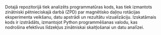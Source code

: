 Dotajā repozitorijā tiek analizēts programmatūras kods, kas tiek izmantots zinātniski pētnieciskajā darbā (ZPD) par magnētisko daļiņu rotācijas eksperimenta veikšanu, datu apstrādi un rezultātu vizualizāciju. Izskatāmais kods ir izstrādāts, izmantojot Python programmēšanas valodu, kas nodrošina efektīvus līdzekļus zinātniskai skaitļošanai un datu analīzei.
